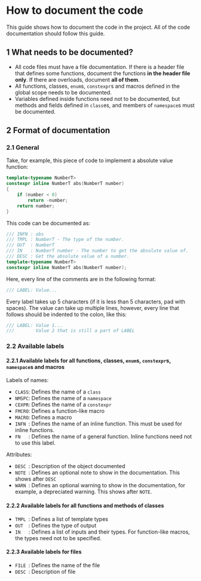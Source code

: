 # How to document the code
This guide shows how to document the code in the project. All of the code documentation should follow this guide.

## 1 What needs to be documented?
- All code files must have a file documentation. If there is a header file that defines some functions, document the
  functions **in the header file only**. If there are overloads, document **all of them**.
- All functions, classes, `enum`s, `constexpr`s and macros defined in the global scope needs to be documented.
- Variables defined inside functions need not to be documented, but methods and fields defined in `class`es, and members
  of `namespace`s must be documented.

## 2 Format of documentation
### 2.1 General
Take, for example, this piece of code to implement a absolute value function:
```cpp
template<typename NumberT>
constexpr inline NumberT abs(NumberT number)
{
    if (number < 0)
        return -number;
    return number;
}
```
This code can be documented as:
```cpp
/// INFN : abs
/// TMPL : NumberT - The type of the number.
/// OUT  : NumberT
/// IN   : NumberT number - The number to get the absolute value of.
/// DESC : Get the absolute value of a number.
template<typename NumberT>
constexpr inline NumberT abs(NumberT number);
```

Here, every line of the comments are in the following format:
```cpp
/// LABEL: Value...
```
Every label takes up 5 characters (if it is less than 5 characters, pad with spaces). The value can take up multiple
lines, however, every line that follows should be indented to the colon, like this:
```cpp
/// LABEL: Value 1...
///        Value 2 that is still a part of LABEL
```

### 2.2 Available labels
#### 2.2.1 Available labels for all functions, classes, `enum`s, `constexpr`s, `namespace`s and macros
Labels of names:
- `CLASS`: Defines the name of a `class`
- `NMSPC`: Defines the name of a `namespace`
- `CEXPR`: Defines the name of a `constexpr`
- `FMCRO`: Defines a function-like macro
- `MACRO`: Defines a macro
- `INFN `: Defines the name of an inline function. This must be used for inline functions.
- `FN   `: Defines the name of a general function. Inline functions need not to use this label.

Attributes:
- `DESC `: Description of the object documented
- `NOTE `: Defines an optional note to show in the documentation. This shows after `DESC`
- `WARN `: Defines an optional warning to show in the documentation, for example, a depreciated warning.
           This shows after `NOTE`.

#### 2.2.2 Available labels for all functions and methods of classes
- `TMPL `: Defines a list of template types
- `OUT  `: Defines the type of output
- `IN   `: Defines a list of inputs and their types. For function-like macros, the types need not to be specified.

#### 2.2.3 Available labels for files
- `FILE `: Defines the name of the file
- `DESC `: Description of file

